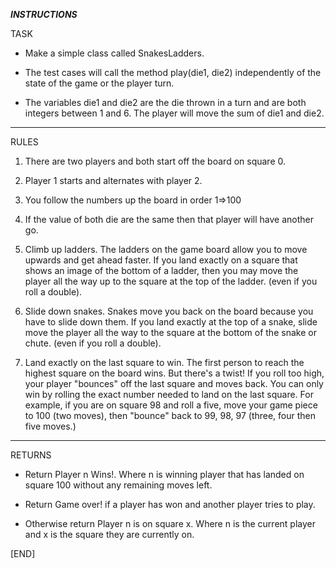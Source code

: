 *****************************INSTRUCTIONS*****************************

TASK
  -  Make a simple class called SnakesLadders.

  -  The test cases will call the method play(die1, die2) independently of the state of the game or the player turn.

  -  The variables die1 and die2 are the die thrown in a turn and are both integers between 1 and 6. The player will move the sum of die1 and die2.
----------------------------------------------------------------------
RULES
  1. There are two players and both start off the board on square 0.

  2. Player 1 starts and alternates with player 2.

  3. You follow the numbers up the board in order 1=>100

  4. If the value of both die are the same then that player will have another go.

  5. Climb up ladders. The ladders on the game board allow you to move upwards and get ahead faster. If you land exactly on a square that shows an image of the bottom of a ladder, then you may move the player all the way up to the square at the top of the ladder. (even if you roll a double).

  6. Slide down snakes. Snakes move you back on the board because you have to slide down them. If you land exactly at the top of a snake, slide move the player all the way to the square at the bottom of the snake or chute. (even if you roll a double).

  7. Land exactly on the last square to win. The first person to reach the highest square on the board wins. But there's a twist! If you roll too high, your player "bounces" off the last square and moves back. You can only win by rolling the exact number needed to land on the last square. For example, if you are on square 98 and roll a five, move your game piece to 100 (two moves), then "bounce" back to 99, 98, 97 (three, four then five moves.)
----------------------------------------------------------------------
RETURNS
  -  Return Player n Wins!. Where n is winning player that has landed on square 100 without any remaining moves left.

  - Return Game over! if a player has won and another player tries to play.

  - Otherwise return Player n is on square x. Where n is the current player and x is the square they are currently on.


[END]
